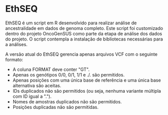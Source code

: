 # EthSEQ

EthSEQ é um script em R desenvolvido para realizar análise de ancestralidade em dados de genoma completo. Este script foi customizado dentro do projeto OncoGenSUS como parte da etapa de análise dos dados do projeto. O script contempla a instalação de bibliotecas necessárias para a análises.

A versão atual do EthSEQ gerencia apenas arquivos VCF com o seguinte formato:
- A coluna FORMAT deve conter "GT".
- Apenas os genótipos 0/0, 0/1, 1/1 e ./. são permitidos.
- Apenas posições com uma única base de referência e uma única base alternativa são aceitas.
- IDs duplicados não são permitidos (ou seja, nenhuma variante múltipla com ID igual a ".").
- Nomes de amostras duplicados não são permitidos.
- Posições duplicadas não são permitidas.
